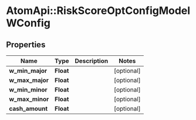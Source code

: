 # AtomApi::RiskScoreOptConfigModelWConfig

## Properties
Name | Type | Description | Notes
------------ | ------------- | ------------- | -------------
**w_min_major** | **Float** |  | [optional] 
**w_max_major** | **Float** |  | [optional] 
**w_min_minor** | **Float** |  | [optional] 
**w_max_minor** | **Float** |  | [optional] 
**cash_amount** | **Float** |  | [optional] 


